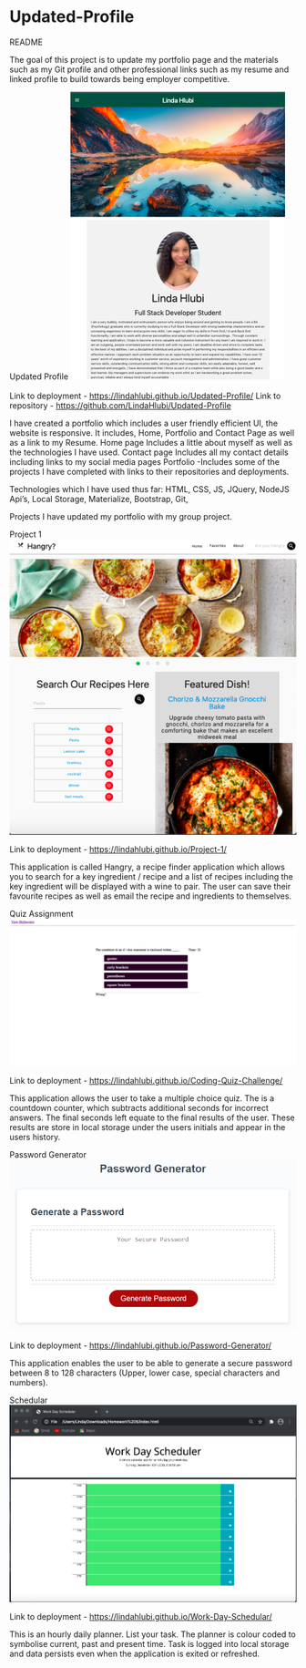 # Updated-Profile
README

The goal of this project is to update my portfolio page and the materials such as my Git profile and other professional links such as my resume and linked profile to build towards being employer competitive.

Updated Profile 
<img src="./My Pics/Screen Shot 2021-01-18 at 9.32.04 pm.png">
<br><br>
Link to deployment - https://lindahlubi.github.io/Updated-Profile/ 
Link to repository - https://github.com/LindaHlubi/Updated-Profile

I have created a portfolio which includes a user friendly efficient UI, the website is responsive.
It includes, Home, Portfolio and Contact Page as well as a link to my Resume.
Home page
Includes a little about myself as well as the technologies I have used.
Contact page
Includes all my contact details including links to my social media pages
Portfolio
-Includes some of the projects I have completed with links to their repositories and deployments.

Technologies which I have used thus far:
HTML, CSS, JS, JQuery, NodeJS
Api’s, Local Storage, Materialize, Bootstrap, Git,

Projects
I have updated my portfolio with my group project.

Project 1
 <img src="./My Pics/Screen Shot 2021-01-11 at 11.38.16 am.png">

Link to deployment - https://lindahlubi.github.io/Project-1/

This application is called Hangry, a recipe finder application which allows you to search for a key ingredient / recipe and a list of recipes including the key ingredient will be displayed with a wine to pair. The user can save their favourite recipes as well as email the recipe and ingredients to themselves.

Quiz Assignment
<img src="./My Pics/quiz.png">

Link to deployment - https://lindahlubi.github.io/Coding-Quiz-Challenge/

This application allows the user to take a multiple choice quiz. The is a countdown counter, which subtracts additional seconds for incorrect answers. The final seconds left equate to the final results of the user. These results are store in local storage under the users initials and appear in the users history.

Password Generator
<img src="./My Pics/demo pw.png">

Link to deployment - https://lindahlubi.github.io/Password-Generator/

This application enables the user to be able to generate a secure password between 8 to 128 characters (Upper, lower case, special characters and numbers). 

Schedular
<img src="./My Pics/Schedular.png">

Link to deployment - https://lindahlubi.github.io/Work-Day-Schedular/

This is an hourly daily planner. List your task. The planner is colour coded to symbolise current, past and present time. Task is logged into local storage and data persists even when the application is exited or refreshed.
